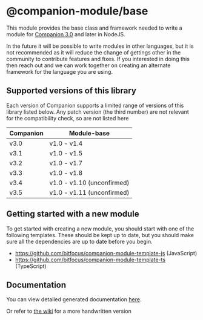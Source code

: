 # @companion-module/base

This module provides the base class and framework needed to write a module for [Companion 3.0](https://github.com/bitfocus/companion) and later in NodeJS.

In the future it will be possible to write modules in other languages, but it is not recommended as it will reduce the change of gettings other in the community to contribute features and fixes. If you interested in doing this then reach out and we can work together on creating an alternate framework for the language you are using.

## Supported versions of this library

Each version of Companion supports a limited range of versions of this library listed below. Any patch version (the third number) are not relevant for the compatibility check, so are not listed here

| Companion | Module-base               |
| --------- | ------------------------- |
| v3.0      | v1.0 - v1.4               |
| v3.1      | v1.0 - v1.5               |
| v3.2      | v1.0 - v1.7               |
| v3.3      | v1.0 - v1.8               |
| v3.4      | v1.0 - v1.10 (unconfirmed) |
| v3.5      | v1.0 - v1.11 (unconfirmed) |

## Getting started with a new module

To get started with creating a new module, you should start with one of the following templates. These should be kept up to date, but you should make sure all the dependencies are up to date before you begin.

- https://github.com/bitfocus/companion-module-template-js (JavaScript)
- https://github.com/bitfocus/companion-module-template-ts (TypeScript)

## Documentation

You can view detailed generated documentation [here](https://bitfocus.github.io/companion-module-base/).

Or refer to [the wiki](https://github.com/bitfocus/companion-module-base/wiki) for a more handwritten version
